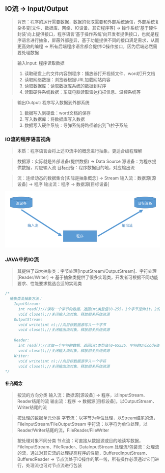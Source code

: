 ## IO流 -> Input/Output
> 背景：程序的运行需要数据，数据的获取需要和外部系统通信，外部系统复杂多变[文件、数据库、网络、IO设备、其它程序等] -> 操作系统'基于硬件封装'向上提供接口，程序语言'基于操作系统'向开发者提供接口，也就是程序语言进行抽象，屏蔽外部差异，基于功能提供不同的接口满足需求，从而更高效的编程 => 所有后端程序语言都会提供IO操作接口，因为后端必然需要处理数据

> 输入Input: 程序读取数据
> 1. 读取硬盘上的文件内容到程序：播放器打开视频文件、word打开文档
> 2. 读取网络数据：浏览器根据URL加载网站内容
> 3. 读取数据库：读取数据库系统的数据到程序
> 4. 读取硬件系统数据：车载电脑读取雷达扫描信息、温控系统等

> 输出Output: 程序写入数据到外部系统
> 1. 数据写入到硬盘：word文档的保存
> 2. 写入数据库：将数据库写入数据
> 3. 数据写入硬件系统：导弹系统将路径输出到飞控子系统

### IO流的程序语言视角
> 本质：程序语言会将上述IO流中的概念进行抽象，更适合编程理解

> 数据源：实际就是外部设备(提供数据) -> Data Source
> 源设备：为程序提供数据，对应输入流
> 目标设备：程序数据目的地，对应输出流

> 流：连续动态的数据集合[实际是抽象概念] -> Stream
> 输入流：数据源[源设备] -> 程序
> 输出流：程序 -> 数据源[目标设备]

![](assets/IO流.png)


### JAVA中的IO流
> 其提供了四大抽象类：字节处理[InputStream/OutputStream]、字符处理[Reader/Writer] -> 基于抽象类提供了很多实现类，开发者可根据不同功能要求、性能要求挑选合适的实现类
```java
/*
  抽象类及抽象方法：
    InputStream:
      int read();//读取一个字节的数据，返回int类型值(0~255，1个字节是8bit，2的8次方)，未读出字节则返回-1
      void close();//关闭输入流对象，释放相关系统资源
    OutputStream:
      void write(int n);//向目标数据源写入一个字节
      void close();//关闭输出流对象，释放相关系统资源

    Reader:
      int read();//读取一个字符的数据，返回int类型值(0~65535，字符的Unicode值)，未读出字符则返回-1
      void close();//关闭输入流对象，释放相关系统资源
    Writer:
      void write(int n);//向目标数据源学入一个字符
      void close();//关闭输出流对象，释放相关系统资源
*/
```

#### 补充概念
> 按流的方向分类
> 输入流：数据源[源设备] -> 程序，以InputStream、Reader结尾的流
> 输出流：程序 -> 数据源[目标设备]，以OutputStream、Writer结尾的流

> 按处理的数据单元分类
> 字节流：以字节为单位处理，以Stream结尾的流，FileInputStream/FileOutputStream
> 字符流：以字符为单位处理，以Reader/Writer结尾的流，FileReader/FileWriter

> 按处理对象不同分类
> 节点流：可直接从数据源或目的地读写数据，FileInputStream、FileReader、DataInputStream
> 处理流/包装流：处理流的流，通过对其它流的处理提高程序的性能，BufferedInputStream、BufferedReader
> -> 节点流处于IO操作的第一线，所有操作必须通过它们进行，处理流也可对节点流进行包装